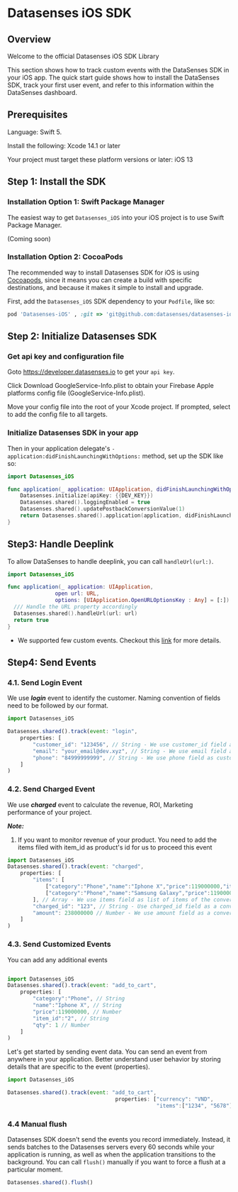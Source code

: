 # Datasenses iOS SDK

## Overview

Welcome to the official Datasenses iOS SDK Library

This section shows how to track custom events with the DataSenses SDK in your iOS app. The quick start guide shows how to install the DataSenses SDK, track your first user event, and refer to this information within the DataSenses dashboard.

## Prerequisites

Language: Swift 5.

Install the following: Xcode 14.1 or later

Your project must target these platform versions or later: iOS 13

## Step 1: Install the SDK

### Installation Option 1: Swift Package Manager

The easiest way to get `Datasenses_iOS` into your iOS project is to use Swift Package Manager.

(Coming soon)

### Installation Option 2: CocoaPods

The recommended way to install Datasenses SDK for iOS is using [Cocoapods](http://cocoapods.org/), since it means you can create a build with specific destinations, and because it makes it simple to install and upgrade.

First, add the `Datasenses_iOS` SDK dependency to your `Podfile`, like so:

```ruby
pod 'Datasenses-iOS' , :git => 'git@github.com:datasenses/datasenses-ios.git', :tag => '0.3.0'
```

## Step 2: Initialize Datasenses SDK

### Get api key and configuration file

Goto <https://developer.datasenses.io> to get your `api key`.

Click Download GoogleService-Info.plist to obtain your Firebase Apple platforms config file (GoogleService-Info.plist).

Move your config file into the root of your Xcode project. If prompted, select to add the config file to all targets.

### Initialize Datasenses SDK in your app

Then in your application delegate's `- application:didFinishLaunchingWithOptions:` method, set up the SDK like so:

```swift
import Datasenses_iOS

func application(_ application: UIApplication, didFinishLaunchingWithOptions launchOptions: [UIApplication.LaunchOptionsKey: Any]?) -> Bool {
    Datasenses.initialize(apiKey: {{DEV_KEY}})
    Datasenses.shared().loggingEnabled = true
    Datasenses.shared().updatePostbackConversionValue(1)
    return Datasenses.shared().application(application, didFinishLaunchingWithOptions: launchOptions)
}
```

## Step3: Handle Deeplink

To allow DataSenses to handle deeplink, you can call `handleUrl(url:)`.

```swift
import Datasenses_iOS

func application(_ application: UIApplication,
               open url: URL,
               options: [UIApplication.OpenURLOptionsKey : Any] = [:]) -> Bool {
  /// Handle the URL property accordingly
  Datasenses.shared().handleUrl(url: url)
  return true
}
```

- We supported few custom events. Checkout this [link](/docs/events) for more details.

## Step4: Send Events ###

### 4.1. Send Login Event ####

We use ***login*** event to identify the customer. Naming convention of fields need to be followed by our format.

```javascript
import Datasenses_iOS

Datasenses.shared().track(event: "login",
    properties: [
        "customer_id": "123456", // String - We use customer_id field as customer's id, 
        "email": "your_email@dev.xyz", // String - We use email field as customer's email
        "phone": "84999999999", // String - We use phone field as customer's phone
    ]
)

```

### 4.2. Send Charged Event

We use ***charged*** event to calculate the revenue, ROI, Marketing performance of your project.

***Note:***

1. If you want to monitor revenue of your product. You need to add the items filed with item_id as product's id for us to proceed this event

```javascript
import Datasenses_iOS
Datasenses.shared().track(event: "charged",
    properties: [
        "items": [
            ["category":"Phone","name":"Iphone X","price":119000000,"item_id": "2", "qty": 1],
            ["category":"Phone","name":"Samsung Galaxy","price":119000000,"item_id": "3", "qty": 1],
        ], // Array - We use items field as list of items of the conversion event, must have item_id of each item 
        "charged_id": "123", // String - Use charged_id field as a conversion's id
        "amount": 238000000 // Number - We use amount field as a conversion's value
    ]
)

```

### 4.3. Send Customized Events

You can add any additional events

```javascript

import Datasenses_iOS
Datasenses.shared().track(event: "add_to_cart",
    properties: [
        "category":"Phone", // String
        "name":"Iphone X", // String
        "price":119000000, // Number
        "item_id":"2", // String 
        "qty": 1 // Number
    ]
)
```

Let's get started by sending event data. You can send an event from anywhere in your application. Better understand user behavior by storing details that are specific to the event (properties).

```javascript
import Datasenses_iOS

Datasenses.shared().track(event: "add_to_cart",
                                  properties: ["currency": "VND",
                                               "items":["1234", "5678"]])
```

### 4.4 Manual flush

Datasenses SDK  doesn't send the events you record immediately. Instead, it sends batches to the Datasenses servers every 60 seconds while your application is running, as well as when the application transitions to the background. You can call `flush()` manually if you want to force a flush at a particular moment.

```javascript
Datasenses.shared().flush()
```